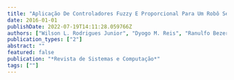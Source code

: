 ```yaml
---
title: "Aplicação De Controladores Fuzzy E Proporcional Para Um Robô Seguidorde Parede Autônomoem Ambiente Estático"
date: 2016-01-01
publishDate: 2022-07-19T14:11:28.059766Z
authors: ["Wilson L. Rodrigues Junior", "Dyogo M. Reis", "Ranulfo Bezerra", "Ronnasayd S. Machado", "Wanderson A. S. Silva", "José O. Brito Neto", "Ricardo A. L. Rabêlo", "André M. Santana"]
publication_types: ["2"]
abstract: ""
featured: false
publication: "*Revista de Sistemas e Computação*"
tags: [""]
---
```


